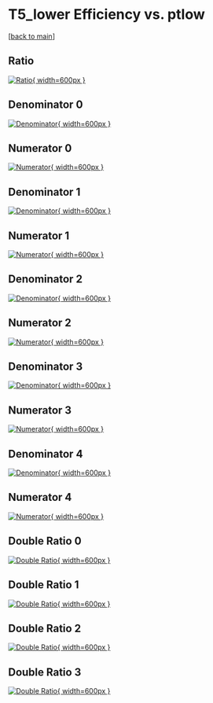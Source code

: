 # T5_lower Efficiency vs. ptlow

[[back to main](./)]



## Ratio

[![Ratio](../mtv/var/T5_lower_base_211_0_eff_ptlow.png){ width=600px }](../mtv/var/T5_lower_base_211_0_eff_ptlow.pdf)

## Denominator 0

[![Denominator](../mtv/den/T5_lower_base_211_0_eff_ptlow_den0.png){ width=600px }](../mtv/den/T5_lower_base_211_0_eff_ptlow_den0.pdf)

## Numerator 0

[![Numerator](../mtv/num/T5_lower_base_211_0_eff_ptlow_num0.png){ width=600px }](../mtv/num/T5_lower_base_211_0_eff_ptlow_num0.pdf)

## Denominator 1

[![Denominator](../mtv/den/T5_lower_base_211_0_eff_ptlow_den1.png){ width=600px }](../mtv/den/T5_lower_base_211_0_eff_ptlow_den1.pdf)

## Numerator 1

[![Numerator](../mtv/num/T5_lower_base_211_0_eff_ptlow_num1.png){ width=600px }](../mtv/num/T5_lower_base_211_0_eff_ptlow_num1.pdf)

## Denominator 2

[![Denominator](../mtv/den/T5_lower_base_211_0_eff_ptlow_den2.png){ width=600px }](../mtv/den/T5_lower_base_211_0_eff_ptlow_den2.pdf)

## Numerator 2

[![Numerator](../mtv/num/T5_lower_base_211_0_eff_ptlow_num2.png){ width=600px }](../mtv/num/T5_lower_base_211_0_eff_ptlow_num2.pdf)

## Denominator 3

[![Denominator](../mtv/den/T5_lower_base_211_0_eff_ptlow_den3.png){ width=600px }](../mtv/den/T5_lower_base_211_0_eff_ptlow_den3.pdf)

## Numerator 3

[![Numerator](../mtv/num/T5_lower_base_211_0_eff_ptlow_num3.png){ width=600px }](../mtv/num/T5_lower_base_211_0_eff_ptlow_num3.pdf)

## Denominator 4

[![Denominator](../mtv/den/T5_lower_base_211_0_eff_ptlow_den4.png){ width=600px }](../mtv/den/T5_lower_base_211_0_eff_ptlow_den4.pdf)

## Numerator 4

[![Numerator](../mtv/num/T5_lower_base_211_0_eff_ptlow_num4.png){ width=600px }](../mtv/num/T5_lower_base_211_0_eff_ptlow_num4.pdf)

## Double Ratio 0

[![Double Ratio](../mtv/ratio/T5_lower_base_211_0_eff_ptlow_ratio0.png){ width=600px }](../mtv/ratio/T5_lower_base_211_0_eff_ptlow_ratio0.pdf)

## Double Ratio 1

[![Double Ratio](../mtv/ratio/T5_lower_base_211_0_eff_ptlow_ratio1.png){ width=600px }](../mtv/ratio/T5_lower_base_211_0_eff_ptlow_ratio1.pdf)

## Double Ratio 2

[![Double Ratio](../mtv/ratio/T5_lower_base_211_0_eff_ptlow_ratio2.png){ width=600px }](../mtv/ratio/T5_lower_base_211_0_eff_ptlow_ratio2.pdf)

## Double Ratio 3

[![Double Ratio](../mtv/ratio/T5_lower_base_211_0_eff_ptlow_ratio3.png){ width=600px }](../mtv/ratio/T5_lower_base_211_0_eff_ptlow_ratio3.pdf)


